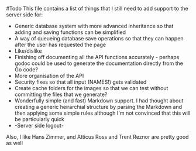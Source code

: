 #Todo
This file contains a list of things that I still need to add support to the server side for:

* Generic database system with more advanced inheritance so that adding and saving functions can be simplified
* A way of queueing database save operations so that they can happen after the user has requested the page
* Like/dislike
* Finishing off documenting all the API functions accurately - perhaps godoc could be used to generate the documentation directly from the Go code?
* More organisation of the API
* Security fixes so that all input (NAMES!) gets validated
* Create cache folders for the images so that we can test without committing the files that we generate?
* Wonderfully simple (and fast) Markdown support. I had thought about creating a generic heirarchial structure by parsing the Markdown and then applying some simple rules although I'm not convinced that this will be particularly quick
* -Server side logout-

Also, I like Hans Zimmer, and Atticus Ross and Trent Reznor are pretty good as well